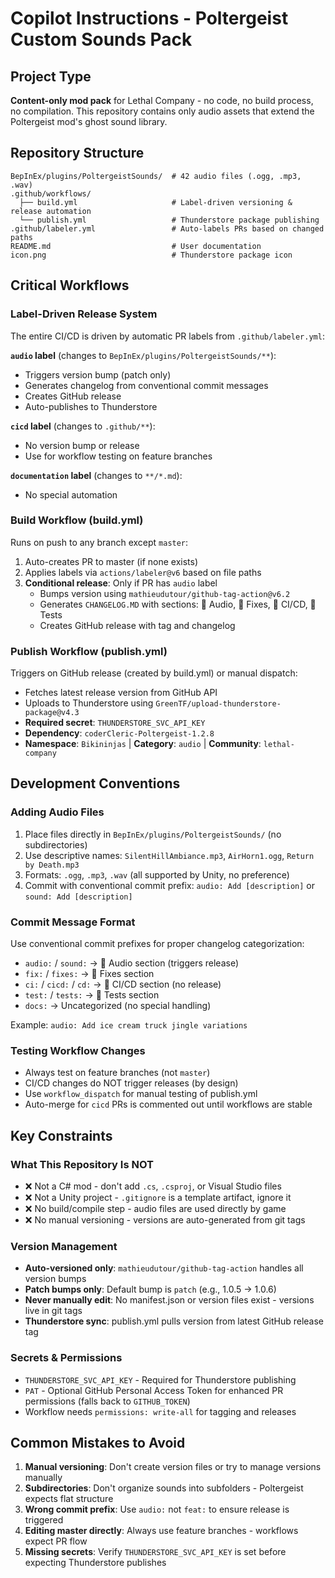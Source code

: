 # Copilot Instructions - Poltergeist Custom Sounds Pack

## Project Type
**Content-only mod pack** for Lethal Company - no code, no build process, no compilation. This repository contains only audio assets that extend the Poltergeist mod's ghost sound library.

## Repository Structure
```
BepInEx/plugins/PoltergeistSounds/  # 42 audio files (.ogg, .mp3, .wav)
.github/workflows/
  ├── build.yml                     # Label-driven versioning & release automation
  └── publish.yml                   # Thunderstore package publishing
.github/labeler.yml                 # Auto-labels PRs based on changed paths
README.md                           # User documentation
icon.png                            # Thunderstore package icon
```

## Critical Workflows

### Label-Driven Release System
The entire CI/CD is driven by automatic PR labels from `.github/labeler.yml`:

**`audio` label** (changes to `BepInEx/plugins/PoltergeistSounds/**`):
- Triggers version bump (patch only)
- Generates changelog from conventional commit messages
- Creates GitHub release
- Auto-publishes to Thunderstore

**`cicd` label** (changes to `.github/**`):
- No version bump or release
- Use for workflow testing on feature branches

**`documentation` label** (changes to `**/*.md`):
- No special automation

### Build Workflow (build.yml)
Runs on push to any branch except `master`:
1. Auto-creates PR to master (if none exists)
2. Applies labels via `actions/labeler@v6` based on file paths
3. **Conditional release**: Only if PR has `audio` label
   - Bumps version using `mathieudutour/github-tag-action@v6.2`
   - Generates `CHANGELOG.MD` with sections: 🎹 Audio, 🐛 Fixes, 🔩 CI/CD, 🧪 Tests
   - Creates GitHub release with tag and changelog

### Publish Workflow (publish.yml)
Triggers on GitHub release (created by build.yml) or manual dispatch:
- Fetches latest release version from GitHub API
- Uploads to Thunderstore using `GreenTF/upload-thunderstore-package@v4.3`
- **Required secret**: `THUNDERSTORE_SVC_API_KEY`
- **Dependency**: `coderCleric-Poltergeist-1.2.8`
- **Namespace**: `Bikininjas` | **Category**: `audio` | **Community**: `lethal-company`

## Development Conventions

### Adding Audio Files
1. Place files directly in `BepInEx/plugins/PoltergeistSounds/` (no subdirectories)
2. Use descriptive names: `SilentHillAmbiance.mp3`, `AirHorn1.ogg`, `Return by Death.mp3`
3. Formats: `.ogg`, `.mp3`, `.wav` (all supported by Unity, no preference)
4. Commit with conventional commit prefix: `audio: Add [description]` or `sound: Add [description]`

### Commit Message Format
Use conventional commit prefixes for proper changelog categorization:
- `audio:` / `sound:` → 🎹 Audio section (triggers release)
- `fix:` / `fixes:` → 🐛 Fixes section
- `ci:` / `cicd:` / `cd:` → 🔩 CI/CD section (no release)
- `test:` / `tests:` → 🧪 Tests section
- `docs:` → Uncategorized (no special handling)

Example: `audio: Add ice cream truck jingle variations`

### Testing Workflow Changes
- Always test on feature branches (not `master`)
- CI/CD changes do NOT trigger releases (by design)
- Use `workflow_dispatch` for manual testing of publish.yml
- Auto-merge for `cicd` PRs is commented out until workflows are stable

## Key Constraints

### What This Repository Is NOT
- ❌ Not a C# mod - don't add `.cs`, `.csproj`, or Visual Studio files
- ❌ Not a Unity project - `.gitignore` is a template artifact, ignore it
- ❌ No build/compile step - audio files are used directly by game
- ❌ No manual versioning - versions are auto-generated from git tags

### Version Management
- **Auto-versioned only**: `mathieudutour/github-tag-action` handles all version bumps
- **Patch bumps only**: Default bump is `patch` (e.g., 1.0.5 → 1.0.6)
- **Never manually edit**: No manifest.json or version files exist - versions live in git tags
- **Thunderstore sync**: publish.yml pulls version from latest GitHub release tag

### Secrets & Permissions
- `THUNDERSTORE_SVC_API_KEY` - Required for Thunderstore publishing
- `PAT` - Optional GitHub Personal Access Token for enhanced PR permissions (falls back to `GITHUB_TOKEN`)
- Workflow needs `permissions: write-all` for tagging and releases

## Common Mistakes to Avoid
1. **Manual versioning**: Don't create version files or try to manage versions manually
2. **Subdirectories**: Don't organize sounds into subfolders - Poltergeist expects flat structure
3. **Wrong commit prefix**: Use `audio:` not `feat:` to ensure release is triggered
4. **Editing master directly**: Always use feature branches - workflows expect PR flow
5. **Missing secrets**: Verify `THUNDERSTORE_SVC_API_KEY` is set before expecting Thunderstore publishes
